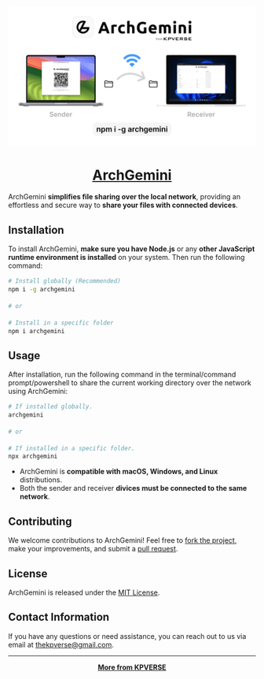 ![](./front-end/public/archgemini-og.jpg)

<h1 align="center"><a href="https://kpverse.in/archgemini">ArchGemini</a></h1>

ArchGemini **simplifies file sharing over the local network**, providing an effortless and secure way to **share your files with connected devices**.

## Installation

To install ArchGemini, **make sure you have Node.js** or any **other JavaScript runtime environment is installed** on your system. Then run the following command:

```bash
# Install globally (Recommended)
npm i -g archgemini

# or

# Install in a specific folder
npm i archgemini
```

## Usage

After installation, run the following command in the terminal/command prompt/powershell to share the current working directory over the network using ArchGemini:

```bash
# If installed globally.
archgemini

# or

# If installed in a specific folder.
npx archgemini
```

-   ArchGemini is **compatible with macOS, Windows, and Linux** distributions.
-   Both the sender and receiver **divices must be connected to the same network**.

## Contributing

We welcome contributions to ArchGemini! Feel free to [fork the project](https://github.com/kpverse/ArchGemini/fork), make your improvements, and submit a [pull request](https://github.com/kpverse/ArchGemini/pulls).

## License

ArchGemini is released under the [MIT License](./LICENSE).

## Contact Information

If you have any questions or need assistance, you can reach out to us via email at [thekpverse@gmail.com](mailto:thekpverse@gmail.com).

---

<div align="center"><strong><a href="https://kpverse.in">More from KPVERSE</a></strong></div>
